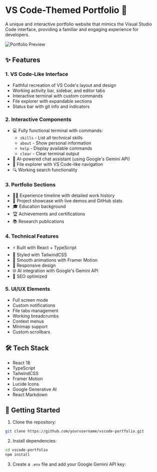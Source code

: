 # VS Code-Themed Portfolio 🚀

A unique and interactive portfolio website that mimics the Visual Studio Code interface, providing a familiar and engaging experience for developers.

![Portfolio Preview](screenshot.png)

## ✨ Features

### 1. VS Code-Like Interface
- Faithful recreation of VS Code's layout and design
- Working activity bar, sidebar, and editor tabs
- Interactive terminal with custom commands
- File explorer with expandable sections
- Status bar with git info and indicators

### 2. Interactive Components
- 💻 Fully functional terminal with commands:
  - `skills` - List all technical skills
  - `about` - Show personal information
  - `help` - Display available commands
  - `clear` - Clear terminal output
- 🤖 AI-powered chat assistant (using Google's Gemini API)
- 📂 File explorer with VS Code-like navigation
- 🔍 Working search functionality

### 3. Portfolio Sections
- 👨‍💻 Experience timeline with detailed work history
- 🚀 Project showcase with live demos and GitHub stats
- 🎓 Education background
- 🏆 Achievements and certifications
- 📚 Research publications

### 4. Technical Features
- ⚡ Built with React + TypeScript
- 🎨 Styled with TailwindCSS
- 🔄 Smooth animations with Framer Motion
- 📱 Responsive design
- 🌐 AI integration with Google's Gemini API
- 🎯 SEO optimized

### 5. UI/UX Elements
- Full screen mode
- Custom notifications
- File tabs management
- Working breadcrumbs
- Context menus
- Minimap support
- Custom scrollbars

## 🛠️ Tech Stack
- React 18
- TypeScript
- TailwindCSS
- Framer Motion
- Lucide Icons
- Google Generative AI
- React Markdown

## 🚀 Getting Started

1. Clone the repository:
```bash
git clone https://github.com/yourusername/vscode-portfolio.git
```

2. Install dependencies:
```bash
cd vscode-portfolio
npm install
```

3. Create a `.env` file and add your Google Gemini API key:
